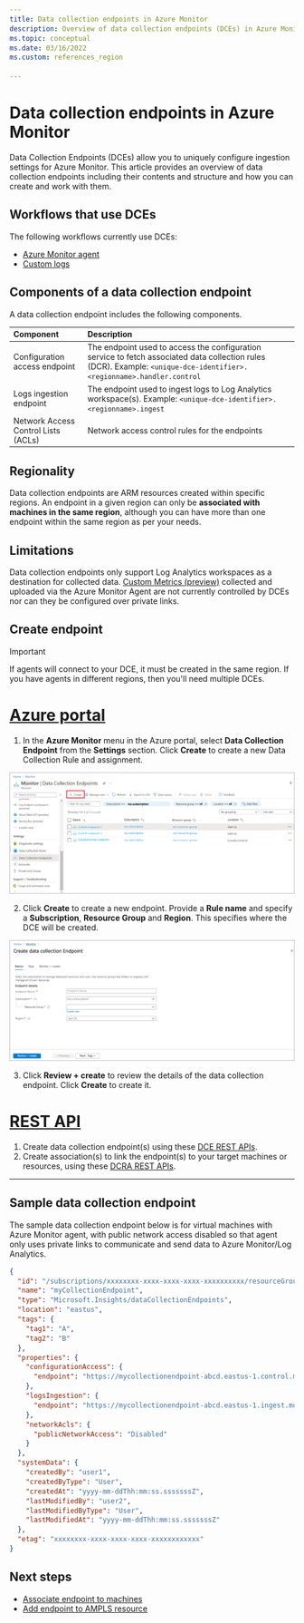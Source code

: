 ```yaml
---
title: Data collection endpoints in Azure Monitor 
description: Overview of data collection endpoints (DCEs) in Azure Monitor including their contents and structure and how you can create and work with them.
ms.topic: conceptual
ms.date: 03/16/2022
ms.custom: references_region

---
```


# Data collection endpoints in Azure Monitor 
Data Collection Endpoints (DCEs) allow you to uniquely configure ingestion settings for Azure Monitor. This article provides an overview of data collection endpoints including their contents and structure and how you can create and work with them.

## Workflows that use DCEs
The following workflows currently use DCEs:

- [Azure Monitor agent](../agents/data-collection-rule-azure-monitor-agent.md)
- [Custom logs](../logs/custom-logs-overview.md)

## Components of a data collection endpoint
A data collection endpoint includes the following components.

| Component | Description |
|:---|:---|
| Configuration access endpoint | The endpoint used to access the configuration service to fetch associated data collection rules (DCR). Example: `<unique-dce-identifier>.<regionname>.handler.control` |
| Logs ingestion endpoint | The endpoint used to ingest logs to Log Analytics workspace(s). Example: `<unique-dce-identifier>.<regionname>.ingest` |
| Network Access Control Lists (ACLs) | Network access control rules for the endpoints


## Regionality
Data collection endpoints are ARM resources created within specific regions. An endpoint in a given region can only be **associated with machines in the same region**, although you can have more than one endpoint within the same region as per your needs.

## Limitations
Data collection endpoints only support Log Analytics workspaces as a destination for collected data. [Custom Metrics (preview)](../essentials/metrics-custom-overview.md) collected and uploaded via the Azure Monitor Agent are not currently controlled by DCEs nor can they be configured over private links.

## Create endpoint 

> [!IMPORTANT]
> If agents will connect to your DCE, it must be created in the same region. If you have agents in different regions, then you'll need multiple DCEs.

# [Azure portal](#tab/portal)


1. In the **Azure Monitor** menu in the Azure portal, select **Data Collection Endpoint** from the **Settings** section. Click **Create** to create a new Data Collection Rule and assignment.

  [![Data Collection Endpoints](media/data-collection-endpoint-overview/data-collection-endpoint-overview.png)](media/data-collection-endpoint-overview/data-collection-endpoint-overview.png#lightbox)

2. Click **Create** to create a new endpoint. Provide a **Rule name** and specify a **Subscription**, **Resource Group** and **Region**. This specifies where the DCE will be created.

  [![Data Collection Rule Basics](media/data-collection-endpoint-overview/data-collection-endpoint-basics.png)](media/data-collection-endpoint-overview/data-collection-endpoint-basics.png#lightbox)

3. Click **Review + create** to review the details of the data collection endpoint. Click **Create** to create it.

# [REST API](#tab/restapi)


1. Create data collection endpoint(s) using these [DCE REST APIs](/cli/azure/monitor/data-collection/endpoint).
2. Create association(s) to link the endpoint(s) to your target machines or resources, using these [DCRA REST APIs](/rest/api/monitor/datacollectionruleassociations/create#examples).

---

## Sample data collection endpoint
The sample data collection endpoint below is for virtual machines with Azure Monitor agent, with public network access disabled so that agent only uses private links to communicate and send data to Azure Monitor/Log Analytics.

```json
{
  "id": "/subscriptions/xxxxxxxx-xxxx-xxxx-xxxx-xxxxxxxxxx/resourceGroups/myResourceGroup/providers/Microsoft.Insights/dataCollectionEndpoints/myCollectionEndpoint",
  "name": "myCollectionEndpoint",
  "type": "Microsoft.Insights/dataCollectionEndpoints",
  "location": "eastus",
  "tags": {
    "tag1": "A",
    "tag2": "B"
  },
  "properties": {
    "configurationAccess": {
      "endpoint": "https://mycollectionendpoint-abcd.eastus-1.control.monitor.azure.com"
    },
    "logsIngestion": {
      "endpoint": "https://mycollectionendpoint-abcd.eastus-1.ingest.monitor.azure.com"
    },
    "networkAcls": {
      "publicNetworkAccess": "Disabled"
    }
  },
  "systemData": {
    "createdBy": "user1",
    "createdByType": "User",
    "createdAt": "yyyy-mm-ddThh:mm:ss.sssssssZ",
    "lastModifiedBy": "user2",
    "lastModifiedByType": "User",
    "lastModifiedAt": "yyyy-mm-ddThh:mm:ss.sssssssZ"
  },
  "etag": "xxxxxxxx-xxxx-xxxx-xxxx-xxxxxxxxxxxx"
}
```

## Next steps
- [Associate endpoint to machines](../agents/data-collection-rule-azure-monitor-agent.md#create-rule-and-association-in-azure-portal)
- [Add endpoint to AMPLS resource](../logs/private-link-configure.md#connect-azure-monitor-resources) 
